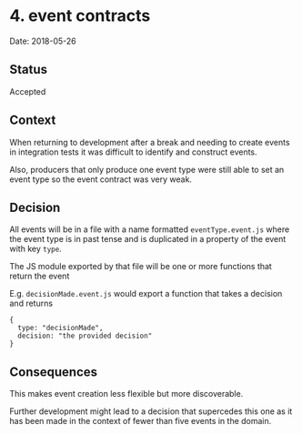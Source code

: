 # 4. event contracts

Date: 2018-05-26

## Status

Accepted

## Context

When returning to development after a break and needing to create events in integration tests it was difficult to identify and construct events.

Also, producers that only produce one event type were still able to set an event type so the event contract was very weak.

## Decision

All events will be in a file with a name formatted `eventType.event.js` where the event type is in past tense and is duplicated in a property of the event with key `type`.

The JS module exported by that file will be one or more functions that return the event

E.g. `decisionMade.event.js` would export a function that takes a decision and returns

```
{
  type: "decisionMade",
  decision: "the provided decision"
}
```

## Consequences

This makes event creation less flexible but more discoverable.

Further development might lead to a decision that supercedes this one as it has been made in the context of fewer than five events in the domain.
